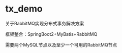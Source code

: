 # tx_demo
关于RabbitMQ实现分布式事务解决方案

框架整合：SpringBoot2+MyBatis+RabbitMQ

需要两个MySQL节点以及至少一个可用的RabbitMQ节点


